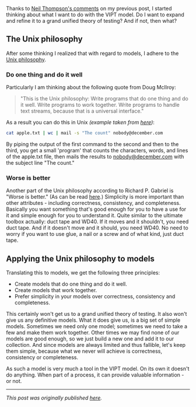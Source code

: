 <!--
.. title: VIPT Intermezzo - Models and the Unix philosophy
.. slug: vipt-intermezzo-models-and-the-unix-philosophy
.. date: 2012-07-15 20:25:03 UTC+02:00
.. tags: VIPT, context-driven testing, models
.. category: philosophy of testing
.. link: 
.. description:
.. type: text
-->

Thanks to [Neil Thompson's comments](https://testingcurve.wordpress.com/2012/07/09/yet-another-testing-model-value-information-processes-value/#comments) on my previous post, I started thinking about what I want to do with the VIPT model. Do I want to expand and refine it to a grand unified theory of testing? And if not, then what?


## The Unix philosophy

After some thinking I realized that with regard to models, I adhere to the [Unix philosophy](http://www.faqs.org/docs/artu/ch01s06.html).

### Do one thing and do it well
Particularly I am thinking about the following quote from Doug McIlroy:

> "This is the Unix philosophy: Write programs that do one thing and do it well. Write programs to work together. Write programs to handle text streams, because that is a universal interface."

<!-- TEASER_END -->

As a result you can do this in Unix *(example taken from [here](http://www.december.com/unix/tutor/pipesfilters.html))*:

```sh
cat apple.txt | wc | mail -s "The count" nobody@december.com
```

By piping the output of the first command to the second and then to the third, you get a small 'program' that counts the characters, words, and lines of the apple.txt file, then mails the results to nobody@december.com with the subject line "The count."

### Worse is better

Another part of the Unix philosophy according to Richard P. Gabriel is "Worse is better." (As can be read [here](http://www.dreamsongs.com/RiseOfWorseIsBetter.html).) Simplicity is more important than other attributes - including correctness, consistency, and completeness. Basically you want something that's good enough for you to have a use for it and simple enough for you to understand it. Quite similar to the ultimate toolbox actually: duct tape and WD40. If it moves and it shouldn't, you need duct tape. And if it doesn't move and it should, you need WD40. No need to worry if you want to use glue, a nail or a screw and of what kind, just duct tape.


## Applying the Unix philosophy to models

Translating this to models, we get the following three principles:

- Create models that do one thing and do it well.
- Create models that work together.
- Prefer simplicity in your models over correctness, consistency and completeness.

This certainly won't get us to a grand unified theory of testing. It also won't give us any definitive models. What it does give us, is a big set of simple models. Sometimes we need only one model; sometimes we need to take a few and make them work together. Other times we may find none of our models are good enough, so we just build a new one and add it to our collection. And since models are always limited and thus fallible, let's keep them simple, because what we never will achieve is correctness, consistency or completeness.

As such a model is very much a tool in the VIPT model. On its own it doesn't do anything. When part of a process, it can provide valuable information - or not.

---

*This post was originally published [here](https://testingcurve.wordpress.com/2012/07/15/vipt-intermezzo-models-and-the-unix-philosophy/).*
